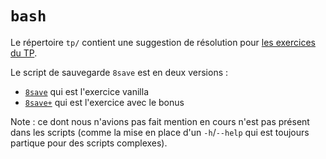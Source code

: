 # `bash`

Le répertoire `tp/` contient une suggestion de résolution pour [les exercices du TP](https://gist.github.com/It4lik/db4e7cdf2d6fbc959f3e3511b3feaf21).

Le script de sauvegarde `8save` est en deux versions : 
* [`8save`](./tp/8save) qui est l'exercice vanilla
* [`8save+`](./tp/8save+) qui est l'exercice avec le bonus

Note : ce dont nous n'avions pas fait mention en cours n'est pas présent dans les scripts (comme la mise en place d'un `-h`/`--help` qui est toujours partique pour des scripts complexes).
